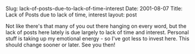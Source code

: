 Slug: lack-of-posts-due-to-lack-of-time-interest
Date: 2001-08-07
Title: Lack of Posts due to lack of time, interest
layout: post

Not like there&#39;s that many of you out there hanging on every word, but the lack of posts here lately is due largely to lack of time and interest. Personal stuff is taking up my emotional energy - so I&#39;ve got less to invest here. This should change sooner or later. See you then!
